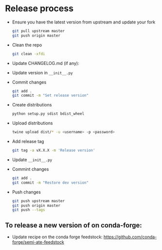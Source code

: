 # Release process

* Ensure you have the latest version from upstream and update your fork

  ```bash
  git pull upstream master
  git push origin master
  ```

* Clean the repo

  ```bash
  git clean -xfdi
  ```

* Update CHANGELOG.md (if any):

* Update version in `__init__.py`

* Commit changes

  ```bash
  git add .
  git commit -m "Set release version"
  ```

* Create distributions

  ```bash
  python setup.py sdist bdist_wheel
  ```

* Upload distributions

  ```bash
  twine upload dist/* -u <username> -p <password>
  ```

* Add release tag

  ```bash
  git tag -a vX.X.X -m 'Release version'
  ```

* Update `__init__.py`

* Commint changes

  ```bash
  git add .
  git commit -m "Restore dev version"
  ```

* Push changes

  ```bash
  git push upstream master
  git push origin master
  git push --tags
  ```

## To release a new version of on conda-forge:

* Update recipe on the conda forge feedstock: https://github.com/conda-forge/semi-ate-feedstock
